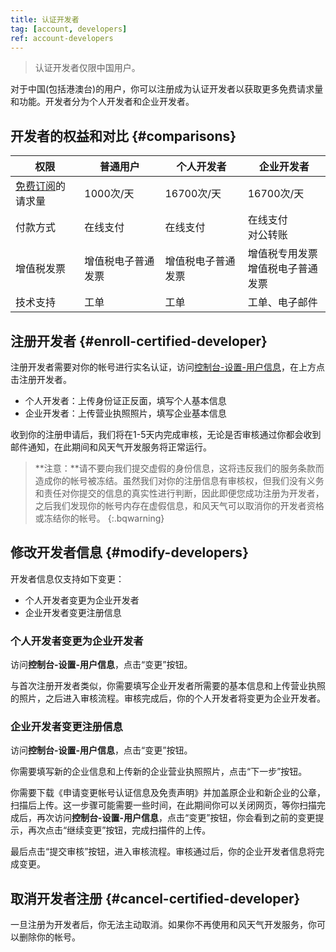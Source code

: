 ```yaml
---
title: 认证开发者
tag: [account, developers]
ref: account-developers
---
```


> 认证开发者仅限中国用户。

对于中国(包括港澳台)的用户，你可以注册成为认证开发者以获取更多免费请求量和功能。开发者分为个人开发者和企业开发者。

## 开发者的权益和对比 {#comparisons}

|权限|普通用户|个人开发者|企业开发者|
|---|---|---|---|
|[免费订阅](/docs/finance/subscription/#free-subscription)的请求量|1000次/天|16700次/天|16700次/天|
|付款方式|在线支付|在线支付|在线支付<br />对公转账|
|增值税发票|增值税电子普通发票|增值税电子普通发票|增值税专用发票<br />增值税电子普通发票|
|技术支持|工单|工单|工单、电子邮件|

## 注册开发者 {#enroll-certified-developer}

注册开发者需要对你的帐号进行实名认证，访问[控制台-设置-用户信息](https://console-test.qweather.com/#/user/space)，在上方点击注册开发者。

- 个人开发者：上传身份证正反面，填写个人基本信息
- 企业开发者：上传营业执照照片，填写企业基本信息

收到你的注册申请后，我们将在1-5天内完成审核，无论是否审核通过你都会收到邮件通知，在此期间和风天气开发服务将正常运行。

> **注意：**请不要向我们提交虚假的身份信息，这将违反我们的服务条款而造成你的帐号被冻结。虽然我们对你的注册信息有审核权，但我们没有义务和责任对你提交的信息的真实性进行判断，因此即便您成功注册为开发者，之后我们发现你的帐号内存在虚假信息，和风天气可以取消你的开发者资格或冻结你的帐号。
{:.bqwarning}

## 修改开发者信息 {#modify-developers}

开发者信息仅支持如下变更：

- 个人开发者变更为企业开发者
- 企业开发者变更注册信息

### 个人开发者变更为企业开发者

访问**控制台-设置-用户信息**，点击“变更”按钮。

与首次注册开发者类似，你需要填写企业开发者所需要的基本信息和上传营业执照的照片，之后进入审核流程。审核完成后，你的个人开发者将变更为企业开发者。

### 企业开发者变更注册信息

访问**控制台-设置-用户信息**，点击“变更”按钮。

你需要填写新的企业信息和上传新的企业营业执照照片，点击“下一步”按钮。

你需要下载《申请变更帐号认证信息及免责声明》并加盖原企业和新企业的公章，扫描后上传。这一步骤可能需要一些时间，在此期间你可以关闭网页，等你扫描完成后，再次访问**控制台-设置-用户信息**，点击“变更”按钮，你会看到之前的变更提示，再次点击“继续变更”按钮，完成扫描件的上传。

最后点击“提交审核”按钮，进入审核流程。审核通过后，你的企业开发者信息将完成变更。

## 取消开发者注册 {#cancel-certified-developer}

一旦注册为开发者后，你无法主动取消。如果你不再使用和风天气开发服务，你可以删除你的帐号。


